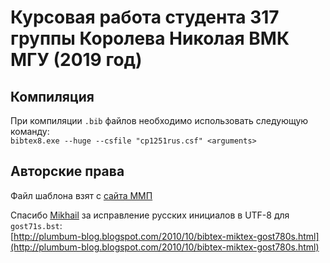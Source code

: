 # Курсовая работа студента 317 группы Королева Николая ВМК МГУ (2019 год)

## Компиляция
При компиляции `.bib` файлов необходимо использовать следующую команду:<br />
`bibtex8.exe --huge --csfile "cp1251rus.csf" <arguments>`

## Авторские права
Файл шаблона взят с [сайта ММП](http://www.machinelearning.ru/wiki/index.php?title=%D0%9C%D0%9C%D0%9F)

Спасибо [Mikhail](https://www.blogger.com/profile/08101531274522320966) за исправление русских инициалов в UTF-8 для `gost71s.bst`:<br>
[http://plumbum-blog.blogspot.com/2010/10/bibtex-miktex-gost780s.html](http://plumbum-blog.blogspot.com/2010/10/bibtex-miktex-gost780s.html)